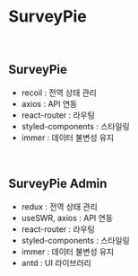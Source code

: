 # SurveyPie

<br>

## SurveyPie

- recoil : 전역 상태 관리
- axios : API 연동
- react-router : 라우팅
- styled-components : 스타일링
- immer : 데이터 불변성 유지

<br>

## SurveyPie Admin

- redux : 전역 상태 관리
- useSWR, axios : API 연동
- react-router : 라우팅
- styled-components : 스타일링
- immer : 데이터 불변성 유지
- antd : UI 라이브러리
